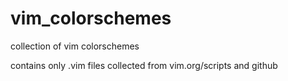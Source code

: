 # vim_colorschemes
collection of vim colorschemes

contains only .vim files collected from vim.org/scripts and github
